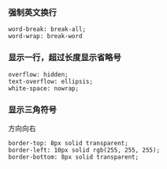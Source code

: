 ### 强制英文换行
```
word-break: break-all;
word-wrap: break-word
```

### 显示一行，超过长度显示省略号

```
overflow: hidden;
text-overflow: ellipsis;
white-space: nowrap;
```

### 显示三角符号

方向向右

```
border-top: 8px solid transparent;
border-left: 10px solid rgb(255, 255, 255);
border-bottom: 8px solid transparent;
```